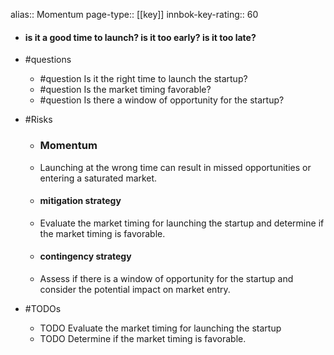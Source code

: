 alias:: Momentum
page-type:: [[key]]
innbok-key-rating:: 60
- #### is it a good time to launch? is it too early? is it too late?
- #questions
  - #question Is it the right time to launch the startup?
  - #question Is the market timing favorable?
  - #question Is there a window of opportunity for the startup?
- #Risks

  - ### Momentum
  - Launching at the wrong time can result in missed opportunities or entering a saturated market.
  - #### mitigation strategy
  - Evaluate the market timing for launching the startup and determine if the market timing is favorable.
  - #### contingency strategy
  - Assess if there is a window of opportunity for the startup and consider the potential impact on market entry.
- #TODOs
  - TODO Evaluate the market timing for launching the startup
  - TODO  Determine if the market timing is favorable.


